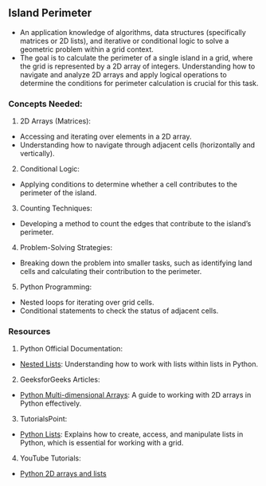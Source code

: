 ## Island Perimeter
- An application knowledge of algorithms, data structures (specifically matrices or 2D lists), and iterative or conditional logic to solve a geometric problem within a grid context.
- The goal is to calculate the perimeter of a single island in a grid, where the grid is represented by a 2D array of integers. Understanding how to navigate and analyze 2D arrays and apply logical operations to determine the conditions for perimeter calculation is crucial for this task.

### Concepts Needed:
1. 2D Arrays (Matrices):

- Accessing and iterating over elements in a 2D array.
- Understanding how to navigate through adjacent cells (horizontally and vertically).
2. Conditional Logic:

- Applying conditions to determine whether a cell contributes to the perimeter of the island.
3. Counting Techniques:

- Developing a method to count the edges that contribute to the island’s perimeter.
4. Problem-Solving Strategies:

- Breaking down the problem into smaller tasks, such as identifying land cells and calculating their contribution to the perimeter.
5. Python Programming:

- Nested loops for iterating over grid cells.
- Conditional statements to check the status of adjacent cells.

### Resources
1. Python Official Documentation:

- [Nested Lists](https://docs.python.org/3/tutorial/datastructures.html#nested-list-comprehensions): Understanding how to work with lists within lists in Python.
2. GeeksforGeeks Articles:

- [Python Multi-dimensional Arrays](https://www.geeksforgeeks.org/python-using-2d-arrays-lists-the-right-way/): A guide to working with 2D arrays in Python effectively.
3. TutorialsPoint:

- [Python Lists](https://www.tutorialspoint.com/python/python_lists.htm): Explains how to create, access, and manipulate lists in Python, which is essential for working with a grid.
4. YouTube Tutorials:

- [Python 2D arrays and lists](https://www.youtube.com/watch?feature=shared&v=aNzepGawwCI)
